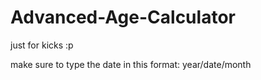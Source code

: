 # Advanced-Age-Calculator

just for kicks :p

make sure to type the date in this format: year/date/month
